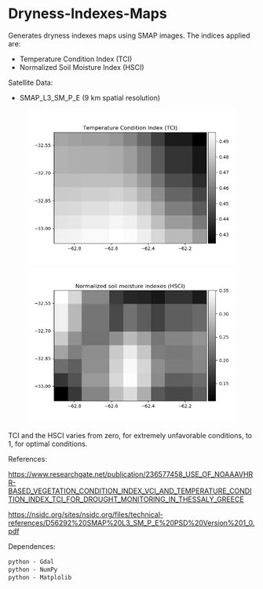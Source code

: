 # Dryness-Indexes-Maps
Generates dryness indexes maps using SMAP images. The indices applied are:

- Temperature Condition Index (TCI)
- Normalized Soil Moisture Index (HSCI)

Satellite Data:

- SMAP_L3_SM_P_E (9 km spatial resolution)


<p align="center">
  <img width=425 src="TCI.png"/>
  <img width=425 src="HSCI.png"/>
</p>

TCI  and  the  HSCI  varies  from  zero,  for  extremely  unfavorable  conditions,  to  1,  for  optimal conditions. 



References: 

 https://www.researchgate.net/publication/236577458_USE_OF_NOAAAVHRR-BASED_VEGETATION_CONDITION_INDEX_VCI_AND_TEMPERATURE_CONDITION_INDEX_TCI_FOR_DROUGHT_MONITORING_IN_THESSALY_GREECE

 https://nsidc.org/sites/nsidc.org/files/technical-references/D56292%20SMAP%20L3_SM_P_E%20PSD%20Version%201_0.pdf

Dependences:

    python - Gdal
    python - NumPy
    python - Matplolib

